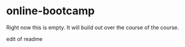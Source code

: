 # online-bootcamp
Right now this is empty. It will build out over the course of the course.


edit of readme
